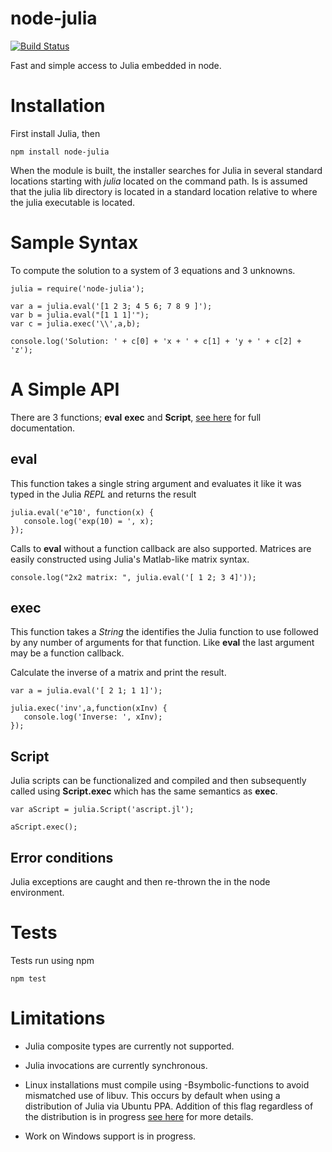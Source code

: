 node-julia
==========

[![Build Status](https://travis-ci.org/waTeim/node-julia.svg?branch=master)](https://travis-ci.org/waTeim/node-julia)

Fast and simple access to Julia embedded in node.

# Installation

First install Julia, then

    npm install node-julia

When the module is built, the installer searches for Julia in several
standard locations starting with *julia* located on the command path. 
Is is assumed that the julia lib directory is located in a standard location
relative to where the julia executable is located.

# Sample Syntax

To compute the solution to a system of 3 equations and 3 unknowns.

    julia = require('node-julia');

    var a = julia.eval('[1 2 3; 4 5 6; 7 8 9 ]');
    var b = julia.eval("[1 1 1]'");
    var c = julia.exec('\\',a,b);

    console.log('Solution: ' + c[0] + 'x + ' + c[1] + 'y + ' + c[2] + 'z');

# A Simple API

There are 3 functions; **eval** **exec** and **Script**, [see here](http://node-julia.readme.io/)
for full documentation.

## eval

This function takes a single string argument and evaluates it like it was typed
in the Julia *REPL* and returns the result

    julia.eval('e^10', function(x) {
       console.log('exp(10) = ', x);
    });

Calls to **eval** without a function callback are also supported. Matrices 
are easily constructed using Julia's Matlab-like matrix syntax.

    console.log("2x2 matrix: ", julia.eval('[ 1 2; 3 4]'));

## exec

This function takes a *String* the identifies the Julia function to
use followed by any number of arguments for that function.  Like **eval**
the last argument may be a function callback.

Calculate the inverse of a matrix and print the result.

    var a = julia.eval('[ 2 1; 1 1]');
    
    julia.exec('inv',a,function(xInv) {
       console.log('Inverse: ', xInv);
    });

## Script

Julia scripts can be functionalized and compiled and then subsequently
called using **Script.exec** which has the same semantics as **exec**.

    var aScript = julia.Script('ascript.jl');

    aScript.exec();

## Error conditions

Julia exceptions are caught and then re-thrown the in the node environment.

# Tests
Tests run using npm

    npm test

# Limitations

* Julia composite types are currently not supported.

* Julia invocations are currently synchronous.

* Linux installations must compile using -Bsymbolic-functions to avoid mismatched
use of libuv.  This occurs by default when using a distribution of Julia via
Ubuntu PPA. Addition of this flag regardless of the distribution is in progress
[see here](http://http://node-julia.readme.io/v0.2.1/docs/use-of-libuv) for more
details.

* Work on Windows support is in progress.

